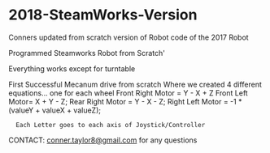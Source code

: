 # 2018-SteamWorks-Version
Conners updated from scratch version of Robot code of the 2017 Robot

Programmed Steamworks Robot from Scratch'

Everything works except for turntable

First Successful Mecanum drive from scratch
  Where we created 4 different equations... one for each wheel
      Front Right Motor = Y - X + Z
			Front Left Motor= X + Y - Z;
			Rear Right Motor = Y - X - Z;
			Right Left Motor = -1 * (valueY + valueX + valueZ);
      
      Each Letter goes to each axis of Joystick/Controller



CONTACT: conner.taylor8@gmail.com for any questions
